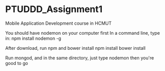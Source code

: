 # PTUDDD_Assignment1
Mobile Application Development course in HCMUT

You should have nodemon on your computer first
In a command line, type in:
  npm install nodemon -g
  
After download, run npm and bower install
  npm install
  bower install
  
Run mongod, and in the same directory, just type
  nodemon
then you're good to go
